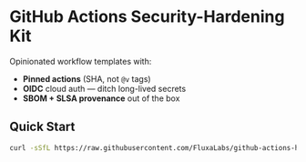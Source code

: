 # GitHub Actions Security-Hardening Kit
Opinionated workflow templates with:
* **Pinned actions** (SHA, not `@v` tags)
* **OIDC** cloud auth — ditch long-lived secrets
* **SBOM + SLSA provenance** out of the box

## Quick Start
```bash
curl -sSfL https://raw.githubusercontent.com/FluxaLabs/github-actions-hardening-kit/main/templates/build_test.yml -o .github/workflows/build_test.yml
